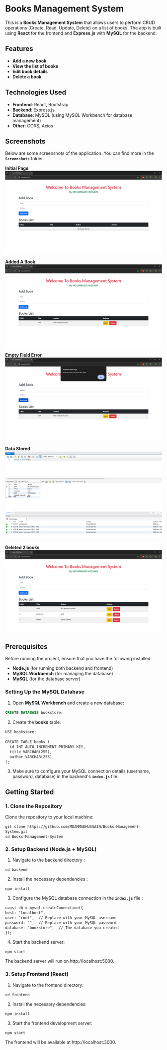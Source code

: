# Books Management System

This is a **Books Management System** that allows users to perform CRUD operations (Create, Read, Update, Delete) on a list of books. The app is built using **React** for the frontend and **Express.js** with **MySQL** for the backend.

## Features

- **Add a new book**
- **View the list of books**
- **Edit book details**
- **Delete a book**

## Technologies Used

- **Frontend**: React, Bootstrap
- **Backend**: Express.js
- **Database**: MySQL (using MySQL Workbench for database management)
- **Other**: CORS, Axios

## Screenshots

Below are some screenshots of the application. You can find more in the **`Screenshots`** folder.

**Initial Page**
![Welcome Page](Screenshots/1.%20Welcome%20Page.png)

**Added A Book**
![Added a Book](Screenshots/2.%20Added%20a%20new%20Book.png)

**Empty Field Error**
![Input Error](Screenshots/3.%20No%20empty%20fields%20allowed.png)

**Data Stored**
![Data stored](Screenshots/5.%20Data%20Stored%20in%20Database.png)

**Deleted 2 books**
![removed books](Screenshots/8.%20Deleted%202%20books%20from%20book%20List.png)



## Prerequisites

Before running the project, ensure that you have the following installed:

- **Node.js** (for running both backend and frontend)
- **MySQL Workbench** (for managing the database)
- **MySQL** (for the database server)

### Setting Up the MySQL Database

1. Open **MySQL Workbench** and create a new database:

```sql
CREATE DATABASE bookstore;
```

2. Create the **books** table:

```
USE bookstore;

CREATE TABLE books (
  id INT AUTO_INCREMENT PRIMARY KEY,
  title VARCHAR(255),
  author VARCHAR(255)
);
```
3. Make sure to configure your MySQL connection details (username, password, database) in the backend's **`index.js`** file.

## Getting Started
### 1. Clone the Repository
Clone the repository to your local machine:

````
git clone https://github.com/MDAMMADHUSSAIN/Books-Management-System.git
cd Books-Management-System

````

### 2. Setup Backend (Node.js + MySQL)
  1. Navigate to the backend directory :

  ```
  cd backend
  ```

  2. Install the necessary dependencies :

  ```
  npm install
  ```

  3. Configure the MySQL database connection in the **`index.js`** file :
     
  ```
  const db = mysql.createConnection({
  host: "localhost",
  user: "root",  // Replace with your MySQL username
  password: "",  // Replace with your MySQL password
  database: "bookstore",  // The database you created
  });
  ```

  4. Start the backend server:
     
  ```
  npm start
  ```
  The backend server will run on http://localhost:5000.

### 3. Setup Frontend (React)
  1. Navigate to the frontend directory:
     
  ```
  cd frontend
  ```

  2. Install the necessary dependencies:
     
  ```
  npm install
  ```

  3. Start the frontend development server:
     
  ```
  npm start
  ```
  The frontend will be available at http://localhost:3000.
  
